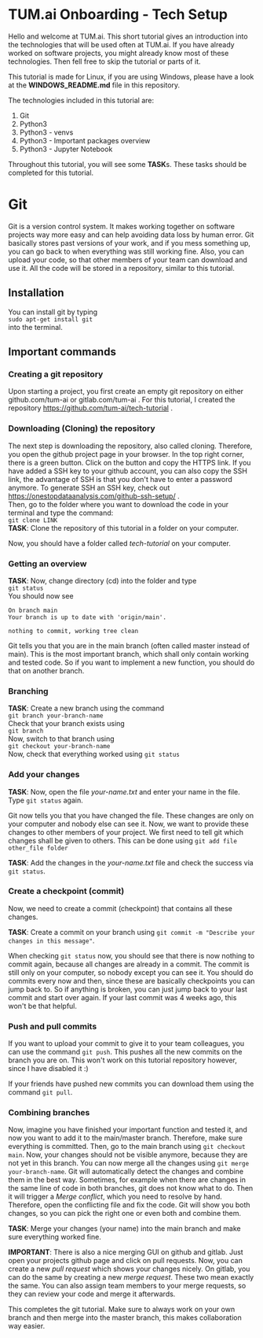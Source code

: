 # TUM.ai Onboarding - Tech Setup

Hello and welcome at TUM.ai. This short tutorial gives an introduction into the technologies that will be used often at TUM.ai.
If you have already worked on software projects, you might already know most of these technologies. Then fell free to skip the tutorial or parts of it.

This tutorial is made for Linux, if you are using Windows, please have a look at the **WINDOWS_README.md** file in this repository.

The technologies included in this tutorial are:
1. Git
2. Python3
3. Python3 - venvs
4. Python3 - Important packages overview
5. Python3 - Jupyter Notebook

Throughout this tutorial, you will see some **TASK**s. These tasks should be completed for this tutorial.

# Git
Git is a version control system. It makes working together on software projects way more easy and can help avoiding data loss by human error. 
Git basically stores past versions of your work, and if you mess something up, you can go back to when everything was still working fine.
Also, you can upload your code, so that other members of your team can download and use it. All the code will be stored in a repository, similar to this tutorial.

## Installation
You can install git by typing  
`sudo apt-get install git`  
into the terminal. 

## Important commands

### Creating a git repository
Upon starting a project, you first create an empty git repository on either github.com/tum-ai or gitlab.com/tum-ai . For this tutorial, I created the repository https://github.com/tum-ai/tech-tutorial .

### Downloading (Cloning) the repository
The next step is downloading the repository, also called cloning. Therefore, you open the github project page in your browser. In the top right corner, there is a green button. Click on the button and copy the HTTPS link. If you have added a SSH key to your github account, you can also copy the SSH link, the advantage of SSH is that you don't have to enter a password anymore. To generate SSH an SSH key, check out https://onestopdataanalysis.com/github-ssh-setup/ .  
Then, go to the folder where you want to download the code in your terminal and type the command:  
`git clone LINK`  
**TASK**: Clone the repository of this tutorial in a folder on your computer.

Now, you should have a folder called *tech-tutorial* on your computer. 

### Getting an overview
**TASK**: Now, change directory (cd) into the folder and type  
`git status`  
You should now see  
```
On branch main
Your branch is up to date with 'origin/main'.

nothing to commit, working tree clean
```
Git tells you that you are in the main branch (often called master instead of main). This is the most important branch, which shall only contain working and tested code.
So if you want to implement a new function, you should do that on another branch.  

### Branching
**TASK**: Create a new branch using the command  
`git branch your-branch-name`  
Check that your branch exists using  
`git branch`  
Now, switch to that branch using  
`git checkout your-branch-name`  
Now, check that everything worked using `git status`  

### Add your changes
**TASK**: Now, open the file *your-name.txt* and enter your name in the file.
Type `git status` again.  

Git now tells you that you have changed the file. These changes are only on your computer and nobody else can see it.
Now, we want to provide these changes to other members of your project.
We first need to tell git which changes shall be given to others. This can be done using
`git add file other_file folder`  

**TASK**: Add the changes in the *your-name.txt* file and check the success via `git status`.  

### Create a checkpoint (commit)
Now, we need to create a commit (checkpoint) that contains all these changes.

**TASK**: Create a commit on your branch using `git commit -m "Describe your changes in this message"`.  

When checking `git status` now, you should see that there is now nothing to commit again, because all changes are already in a commit.
The commit is still only on your computer, so nobody except you can see it. You should do commits every now and then, since these are basically checkpoints you can jump back to. So if anything is broken, you can just jump back to your last commit and start over again. If your last commit was 4 weeks ago, this won't be that helpful.   

### Push and pull commits
If you want to upload your commit to give it to your team colleagues, you can use the command
`git push`. This pushes all the new commits on the branch you are on. This won't work on this tutorial repository however, since I have disabled it :)  
  
If your friends have pushed new commits you can download them using the command `git pull`.  

### Combining branches
Now, imagine you have finished your important function and tested it, and now you want to add it to the main/master branch.
Therefore, make sure everything is committed. Then, go to the main branch using `git checkout main`. Now, your changes should not be visible anymore, because they are not yet in this branch. You can now merge all the changes using `git merge your-branch-name`. Git will automatically detect the changes and combine them in the best way. Sometimes, for example when there are changes in the same line of code in both branches, git does not know what to do. Then it will trigger a *Merge conflict*, which you need to resolve by hand. Therefore, open the conflicting file and fix the code. Git will show you both changes, so you can pick the right one or even both and combine them.  
  
**TASK**: Merge your changes (your name) into the main branch and make sure everything worked fine.

**IMPORTANT**: There is also a nice merging GUI on github and gitlab. Just open your projects github page and click on pull requests. Now, you can create a new *pull request* which shows your changes nicely. On gitlab, you can do the same by creating a new *merge request*. These two mean exactly the same. You can also assign team members to your merge requests, so they can review your code and merge it afterwards. 

This completes the git tutorial. Make sure to always work on your own branch and then merge into the master branch, this makes collaboration way easier.
